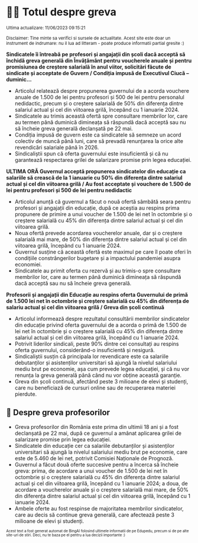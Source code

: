# 👩‍🏫 Totul despre greva
<sub>Ultima actualizare: 11/06/2023 09:15:21</sub>

<sub>Disclaimer: Tine minte sa verifici si sursele de actualitate. Acest site este doar un instrument de indrumare: nu il lua ad litteram - poate produce informatii partial gresite :)</sub>

**Sindicatele îi întreabă pe profesori și angajații din școli dacă acceptă să închidă greva generală din Învățământ pentru voucherele anuale și pentru promisiunea de creștere salarială în anul viitor, solicitări făcute de sindicate și acceptate de Guvern / Condiția impusă de Executivul Ciucă – duminic...**

- Articolul relatează despre propunerea guvernului de a acorda vouchere anuale de 1.500 de lei pentru profesori și 500 de lei pentru personalul nedidactic, precum și o creștere salarială de 50% din diferența dintre salariul actual și cel din viitoarea grilă, începând cu 1 ianuarie 2024.
- Sindicatele au trimis această ofertă spre consultare membrilor lor, care au termen până duminică dimineața să răspundă dacă acceptă sau nu să încheie greva generală declanșată pe 22 mai.
- Condiția impusă de guvern este ca sindicatele să semneze un acord colectiv de muncă până luni, care să prevadă renunțarea la orice alte revendicări salariale până în 2026.
- Sindicaliștii spun că oferta guvernului este insuficientă și că nu garantează respectarea grilei de salarizare promise prin legea educației.

**ULTIMA ORĂ Guvernul acceptă propunerea sindicatelor din educație ca salariile să crească de la 1 ianuarie cu 50% din diferența dintre salariul actual și cel din viitoarea grilă / Au fost acceptate și vouchere de 1.500 de lei pentru profesori și 500 de lei pentru nedidactic**

- Articolul anunță că guvernul a făcut o nouă ofertă sâmbătă seara pentru profesori și angajații din educație, după ce aceștia au respins prima propunere de primire a unui voucher de 1.500 de lei net în octombrie și o creștere salarială cu 45% din diferența dintre salariul actual și cel din viitoarea grilă.
- Noua ofertă prevede acordarea voucherelor anuale, dar și o creștere salarială mai mare, de 50% din diferența dintre salariul actual și cel din viitoarea grilă, începând cu 1 ianuarie 2024.
- Guvernul susține că această ofertă este maximul pe care îl poate oferi în condițiile constrângerilor bugetare și a impactului pandemiei asupra economiei.
- Sindicatele au primit oferta cu rezervă și au trimis-o spre consultare membrilor lor, care au termen până duminică dimineața să răspundă dacă acceptă sau nu să încheie greva generală.

**Profesorii și angajații din Educație au respins oferta Guvernului de primă de 1.500 lei net în octombrie și creștere salarială cu 45% din diferența de salariu actual și cel din viitoarea grilă / Greva din școli continuă**

- Articolul informează despre rezultatul consultării membrilor sindicatelor din educație privind oferta guvernului de a acorda o primă de 1.500 de lei net în octombrie și o creștere salarială cu 45% din diferența dintre salariul actual și cel din viitoarea grilă, începând cu 1 ianuarie 2024.
- Potrivit liderilor sindicali, peste 90% dintre cei consultați au respins oferta guvernului, considerând-o insuficientă și nesigură.
- Sindicaliștii susțin că principala lor revendicare este ca salariile debutanților și asistenților universitari să ajungă la nivelul salariului mediu brut pe economie, așa cum prevede legea educației, și că nu vor renunța la greva generală până când nu vor obține această garanție.
- Greva din școli continuă, afectând peste 3 milioane de elevi și studenți, care nu beneficiază de cursuri online sau de recuperarea materiei pierdute.

## 🏫 Despre greva profesorilor

- Greva profesorilor din România este prima din ultimii 18 ani și a fost declanșată pe 22 mai, după ce guvernul a amânat aplicarea grilei de salarizare promise prin legea educației.
- Sindicatele din educație cer ca salariile debutanților și asistenților universitari să ajungă la nivelul salariului mediu brut pe economie, care este de 5.460 de lei net, potrivit Comisiei Naționale de Prognoză.
- Guvernul a făcut două oferte succesive pentru a încerca să încheie greva: prima, de acordare a unui voucher de 1.500 de lei net în octombrie și o creștere salarială cu 45% din diferența dintre salariul actual și cel din viitoarea grilă, începând cu 1 ianuarie 2024; a doua, de acordare a voucherelor anuale și o creștere salarială mai mare, de 50% din diferența dintre salariul actual și cel din viitoarea grilă, începând cu 1 ianuarie 2024.
- Ambele oferte au fost respinse de majoritatea membrilor sindicatelor, care au decis să continue greva generală, care afectează peste 3 milioane de elevi și studenți.


<sub><sub>Acest text a fost generat automat de BingAI folosind ultimele informatii de pe Edupedu, precum si de pe alte site-uri de stiri. Deci, nu te baza pe el pentru a lua decizii importante :)</sub></sub>